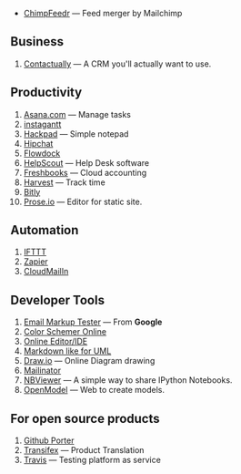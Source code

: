 - [ChimpFeedr](http://chimpfeedr.com/) — Feed merger by Mailchimp

## Business

1. [Contactually](https://www.contactually.com/) — A CRM you'll actually want to use.

## Productivity

1. [Asana.com](https://app.asana.com/) — Manage tasks
  1. [instagantt](http://instagantt.com/)
1. [Hackpad](https://hackpad.com) — Simple notepad
1. [Hipchat](https://hipchat.com/)
1. [Flowdock](https://www.flowdock.com/)
2. [HelpScout](http://www.helpscout.net/) — Help Desk software
3. [Freshbooks](http://www.freshbooks.com/) — Cloud accounting
4. [Harvest](https://www.getharvest.com/) — Track time
5. [Bitly](https://bitly.com)
6. [Prose.io](http://prose.io/) — Editor for static site.

## Automation

1. [IFTTT](https://ifttt.com/)
1. [Zapier](https://zapier.com/)
1. [CloudMailIn](http://www.cloudmailin.com/)

## Developer Tools

1. [Email Markup Tester](https://www.google.com/webmasters/markup-tester/?hl=en) — From **Google**
1. [Color Schemer Online](http://www.colorschemer.com/online.html)
1. [Online Editor/IDE](https://fb.com/245741288908119/)
1. [Markdown like for UML](http://www.nomnoml.com)
1. [Draw.io](http://www.draw.io/) — Online Diagram drawing
1. [Mailinator](http://mailinator.com/)
2. [NBViewer](http://nbviewer.ipython.org/) — A simple way to share IPython Notebooks.
3. [OpenModel](http://www.openmodel.io) — Web to create models.

## For open source products

1. [Github Porter](https://porter.github.com/)
1. [Transifex](https://www.transifex.com) — Product Translation
2. [Travis](https://travis-ci.org) — Testing platform as service
